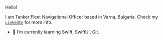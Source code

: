 Hello!

I am Tanker Fleet Navigational Officer based in Varna, Bulgaria. 
Check my [`LinkedIn`](https://www.linkedin.com/in/danylo-ternovoi-74079b239?lipi=urn%3Ali%3Apage%3Ad_flagship3_profile_view_base_contact_details%3B26wTn4bcQWiM%2BPSlML4eeA%3D%3D) for more info.


- 🌱 I’m currently learning Swift, SwiftUI, Git.
